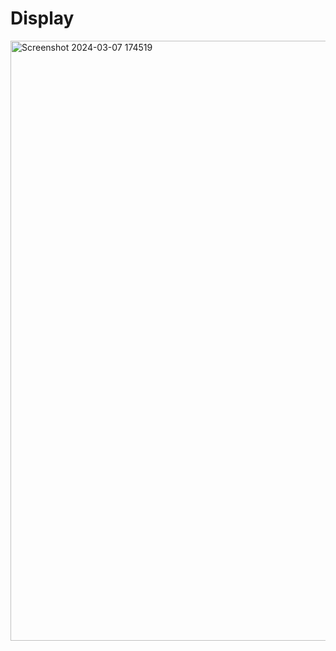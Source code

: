 # Display

<img width="960" alt="Screenshot 2024-03-07 174519" src="https://github.com/adermaulana/Livewire-with-Mary-UI/assets/111167383/0f47919b-c7bb-428b-929e-4080d845fb5a">


